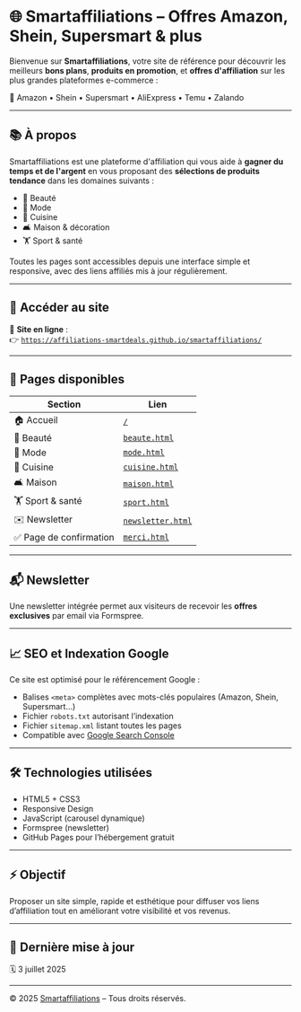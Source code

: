 # 🌐 Smartaffiliations – Offres Amazon, Shein, Supersmart & plus

Bienvenue sur **Smartaffiliations**, votre site de référence pour découvrir les meilleurs **bons plans**, **produits en promotion**, et **offres d'affiliation** sur les plus grandes plateformes e-commerce :

🎯 Amazon • Shein • Supersmart • AliExpress • Temu • Zalando

---

## 📚 À propos

Smartaffiliations est une plateforme d'affiliation qui vous aide à **gagner du temps et de l'argent** en vous proposant des **sélections de produits tendance** dans les domaines suivants :

- 💄 Beauté
- 👗 Mode
- 🍳 Cuisine
- 🛋️ Maison & décoration
- 🏋️ Sport & santé

Toutes les pages sont accessibles depuis une interface simple et responsive, avec des liens affiliés mis à jour régulièrement.

---

## 🔗 Accéder au site

🔸 **Site en ligne** :  
👉 [`https://affiliations-smartdeals.github.io/smartaffiliations/`](https://affiliations-smartdeals.github.io/smartaffiliations/)

---

## 📄 Pages disponibles

| Section            | Lien                                                                 |
|--------------------|----------------------------------------------------------------------|
| 🏠 Accueil          | [`/`](https://affiliations-smartdeals.github.io/smartaffiliations/) |
| 💄 Beauté           | [`beaute.html`](https://affiliations-smartdeals.github.io/smartaffiliations/beaute.html) |
| 👗 Mode             | [`mode.html`](https://affiliations-smartdeals.github.io/smartaffiliations/mode.html) |
| 🍳 Cuisine          | [`cuisine.html`](https://affiliations-smartdeals.github.io/smartaffiliations/cuisine.html) |
| 🛋️ Maison           | [`maison.html`](https://affiliations-smartdeals.github.io/smartaffiliations/maison.html) |
| 🏋️ Sport & santé    | [`sport.html`](https://affiliations-smartdeals.github.io/smartaffiliations/sport.html) |
| ✉️ Newsletter       | [`newsletter.html`](https://affiliations-smartdeals.github.io/smartaffiliations/newsletter.html) |
| ✅ Page de confirmation | [`merci.html`](https://affiliations-smartdeals.github.io/smartaffiliations/merci.html) |

---

## 📬 Newsletter

Une newsletter intégrée permet aux visiteurs de recevoir les **offres exclusives** par email via Formspree.

---

## 📈 SEO et Indexation Google

Ce site est optimisé pour le référencement Google :

- Balises `<meta>` complètes avec mots-clés populaires (Amazon, Shein, Supersmart…)
- Fichier `robots.txt` autorisant l’indexation
- Fichier `sitemap.xml` listant toutes les pages
- Compatible avec [Google Search Console](https://search.google.com/search-console)

---

## 🛠️ Technologies utilisées

- HTML5 + CSS3
- Responsive Design
- JavaScript (carousel dynamique)
- Formspree (newsletter)
- GitHub Pages pour l’hébergement gratuit

---

## ⚡ Objectif

Proposer un site simple, rapide et esthétique pour diffuser vos liens d’affiliation tout en améliorant votre visibilité et vos revenus.

---

## 📅 Dernière mise à jour

🗓️ 3 juillet 2025

---

© 2025 [Smartaffiliations](https://affiliations-smartdeals.github.io/smartaffiliations/) – Tous droits réservés.
